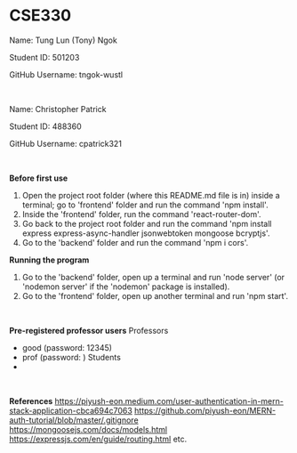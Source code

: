 # CSE330
Name: Tung Lun (Tony) Ngok

Student ID: 501203

GitHub Username: tngok-wustl

<br>

Name: Christopher Patrick

Student ID: 488360

GitHub Username: cpatrick321

<br>

**Before first use**
1. Open the project root folder (where this README.md file is in) inside a terminal; go to 'frontend' folder and run the command 'npm install'.
2. Inside the 'frontend' folder, run the command 'react-router-dom'.
3. Go back to the project root folder and run the command 'npm install express express-async-handler jsonwebtoken mongoose bcryptjs'.
4. Go to the 'backend' folder and run the command 'npm i cors'.

**Running the program**
1. Go to the 'backend' folder, open up a terminal and run 'node server' (or 'nodemon server' if the 'nodemon' package is installed).
2. Go to the 'frontend' folder, open up another terminal and run 'npm start'.

<br>

**Pre-registered professor users**
Professors
* good (password: 12345)
* prof (password: )
Students
* 

<br>

**References**
https://piyush-eon.medium.com/user-authentication-in-mern-stack-application-cbca694c7063
https://github.com/piyush-eon/MERN-auth-tutorial/blob/master/.gitignore
https://mongoosejs.com/docs/models.html
https://expressjs.com/en/guide/routing.html
etc.
